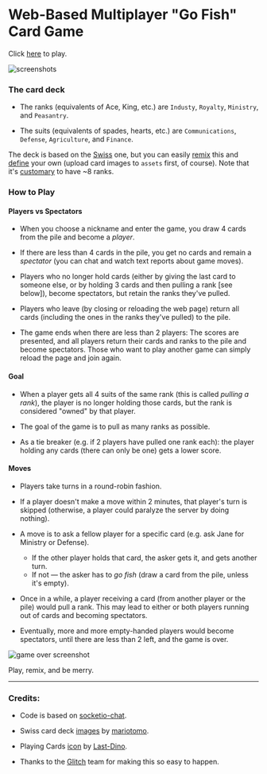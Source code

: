 # Web-Based Multiplayer "Go Fish" Card Game

Click [here](https://go-fish.glitch.me/) to play.

![screenshots](https://cdn.glitch.com/ccb30db3-78cd-46da-af4b-a75cabfc5233%2Fgo-fish.gif?1493327705893)

### The card deck

* The ranks (equivalents of Ace, King, etc.) are `Industy`, `Royalty`,
`Ministry`, and `Peasantry`.

* The suits (equivalents of spades, hearts, etc.) are `Communications`, `Defense`, `Agriculture`, and `Finance`.

The deck is based on the [Swiss](https://en.wikipedia.org/wiki/Swiss_playing_cards) one, but you can easily
[remix](https://glitch.com/~go-fish) this and [define](https://go-fish.glitch.me/deck.json) your own (upload card images to `assets` first, of course). Note that it's [customary](https://en.wikipedia.org/wiki/Quartets_(card_game)) to have ~8 ranks.

### How to Play

#### Players vs Spectators
* When you choose a nickname and enter the game, you draw 4 cards from the
  pile and become a *player*.

* If there are less than 4 cards in the pile, you get no cards and remain
  a *spectator* (you can chat and watch text reports about game moves).
  
* Players who no longer hold cards (either by giving the last card to
  someone else, or by holding 3 cards and then pulling a rank [see below]),
  become spectators, but retain the ranks they've pulled.
  
* Players who leave (by closing or reloading the web page) return all cards
  (including the ones in the ranks they've pulled) to the pile.
  
* The game ends when there are less than 2 players: The scores are presented,
  and all players return their cards and ranks to the pile and become
  spectators. Those who want to play another game can simply reload the
  page and join again.

#### Goal
  
* When a player gets all 4 suits of the same rank (this is called  *pulling
  a rank*), the player is no longer holding those cards, but the rank is
  considered "owned" by that player.
  
* The goal of the game is to pull as many ranks as possible.

* As a tie breaker (e.g. if 2 players have pulled one rank each):
  the player holding any cards (there can only be one) gets a lower score.

#### Moves
* Players take turns in a round-robin fashion.
* If a player doesn't make a move within 2 minutes, that player's turn is
  skipped (otherwise, a player could paralyze the server by doing nothing).
* A move is to ask a fellow player for a specific card (e.g. ask Jane for
  Ministry or Defense).
  * If the other player holds that card, the asker gets it, and gets another
    turn.
  * If not &mdash; the asker has to *go fish* (draw a card from the pile,
    unless it's empty).
    
* Once in a while, a player receiving a card (from another player or the
  pile) would pull a rank. This may lead to either or both players running
  out of cards and becoming spectators.
  
* Eventually, more and more empty-handed players would become spectators,
  until there are less than 2 left, and the game is over.

![game over screenshot](https://cdn.glitch.com/ccb30db3-78cd-46da-af4b-a75cabfc5233%2Fgame-over.png?1493329682733)

Play, remix, and be merry.

----

### Credits:

* Code is based on [socketio-chat](https://glitch.com/~socketio-chat).

* Swiss card deck
  [images](https://openclipart.org/detail/175474/swiss-card-deck-xvii)
  by [mariotomo](https://openclipart.org/user-detail/mariotomo).

* Playing Cards [icon](https://openclipart.org/detail/170641/playing-cards)
  by [Last-Dino](https://openclipart.org/user-detail/Last-Dino).
  
* Thanks to the [Glitch](https://glitch.com/) team for making this so
  easy to happen.